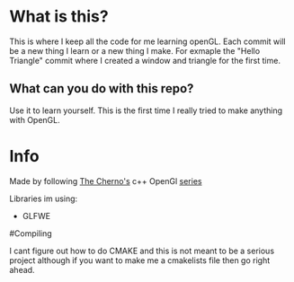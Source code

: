 # What is this?
This is where I keep all the code for me learning openGL. Each commit will be a new thing I learn or a new thing I make. For exmaple the "Hello Triangle" commit where I created a window and triangle for the first time.

## What can you do with this repo?
Use it to learn yourself. This is the first time I really tried to make anything with OpenGL.

# Info

Made by following [The Cherno's](https://www.youtube.com/@TheCherno) c++ OpenGl [series](https://www.youtube.com/playlist?list=PLlrATfBNZ98foTJPJ_Ev03o2oq3-GGOS2)

Libraries im using:
- GLFWE

#Compiling

I cant figure out how to do CMAKE and this is not meant to be a serious project although if you want to make me a cmakelists file then go right ahead.
